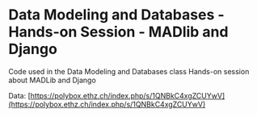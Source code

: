 # Data Modeling and Databases - Hands-on Session - MADlib and Django

Code used in the Data Modeling and Databases class Hands-on session about MADLib and Django

Data: [https://polybox.ethz.ch/index.php/s/1QNBkC4xgZCUYwV](https://polybox.ethz.ch/index.php/s/1QNBkC4xgZCUYwV)
